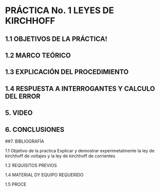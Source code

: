 # PRÁCTICA No. 1 LEYES DE  KIRCHHOFF
## 1.1 OBJETIVOS DE LA PRÁCTICA!

##  1.2 MARCO TEÓRICO


## 1.3 EXPLICACIÓN DEL PROCEDIMIENTO

## 1.4 RESPUESTA A INTERROGANTES Y CALCULO DEL ERROR

## 5. VIDEO

## 6. CONCLUSIONES

##7. BIBLIOGRAFÍA

















1.1  Objetivo de la practica 
 Explicar  y demostrar  experimetalmente  la  ley de kirchhoff de voltajes y la ley de kirchhoff de corrientes 
 
 
 1.2  REQUISITOS PREVIOS 
 
 
 1.4 MATERIAL DY EQUIPO REQUERIDO
 
 
 1.5  PROCE
 
 
